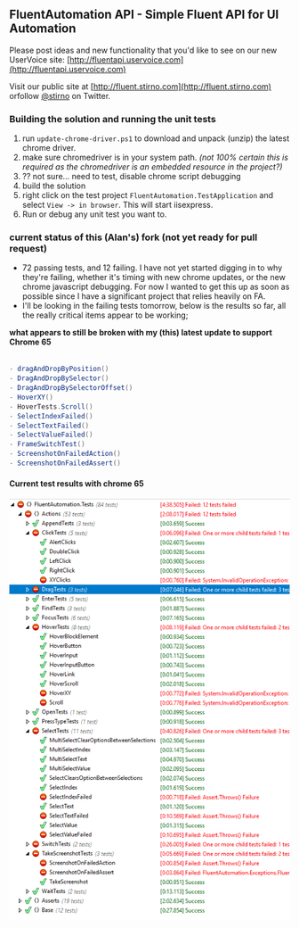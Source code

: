 ## FluentAutomation API - Simple Fluent API for UI Automation

Please post ideas and new functionality that you'd like to see on our new UserVoice site: [http://fluentapi.uservoice.com](http://fluentapi.uservoice.com)

Visit our public site at [http://fluent.stirno.com](http://fluent.stirno.com) orfollow [@stirno](http://twitter.com/intent/user?screen_name=stirno) on Twitter.

### Building the solution and running the unit tests

1. run `update-chrome-driver.ps1` to download and unpack (unzip) the latest chrome driver.
1. make sure chromedriver is in your system path. *(not 100% certain this is required as the chromedriver is an embedded resource in the project?)*
1. ?? not sure... need to test, disable chrome script debugging
1. build the solution
1. right click on the test project `FluentAutomation.TestApplication` and select `View -> in browser`. This will start iisexpress.
1. Run or debug any unit test you want to.

### current status of this (Alan's) fork (not yet ready for pull request)

- 72 passing tests, and 12 failing. I have not yet started digging in to why they're failing, whether it's timing with new chrome updates, or the new chrome javascript debugging. For now I wanted to get this up as soon as possible since I have a significant project that relies heavily on FA.
- I'll be looking in the failing tests tomorrow, below is the results so far, all the really critical items appear to be working;

**what appears to still be broken with my (this) latest update to support Chrome 65**

```csharp

- dragAndDropByPosition()
- DragAndDropBySelector()
- DragAndDropBySelectorOffset()
- HoverXY()
- HoverTests.Scroll()
- SelectIndexFailed()
- SelectTextFailed()
- SelectValueFailed()
- FrameSwitchTest()
- ScreenshotOnFailedAction()
- ScreenshotOnFailedAssert()

```

#### Current test results with chrome 65

![alt text](failing-tests.png "current test results with chrome 65")
